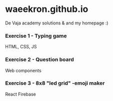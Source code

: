 # waeekron.github.io
De Vaja academy solutions & and my homepage :)

### Exercise 1 - Typing game
HTML, CSS, JS

### Exercise 2 - Question board
Web components

### Exercise 3 - 8x8 "led grid" -emoji maker
React
Firebase

